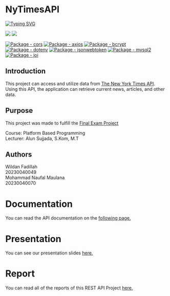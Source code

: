 <h1> NyTimesAPI </h1>

[![Typing SVG](https://readme-typing-svg.herokuapp.com/?font=Fira+Code&color=ffffff&size=45&center=true&vCenter=true&width=1000&lines=This+is+our+API+Project;Coding+is+easy,;Right?;😃)](https://git.io/typing-svg)

<p>
    <a href="https://www.npmjs.com/package/node"><img src="https://img.shields.io/badge/Node.js-43853D?style=for-the-badge&logo=node.js&logoColor=white"></a>
    <a href="https://www.npmjs.com/package/express"><img src="https://img.shields.io/badge/Express.js-404D59?style=for-the-badge"></a>
</p>
<p>
    <a href="https://www.npmjs.com/package/cors"><img src="https://img.shields.io/github/package-json/dependency-version/WildanFadillah1512/NyTimesAPI/cors?color=green" alt="Package - cors"></a>
    <a href="https://www.npmjs.com/package/axios"><img src="https://img.shields.io/github/package-json/dependency-version/WildanFadillah1512/NyTimesAPI/axios?color=green" alt="Package - axios"></a>
    <a href="https://www.npmjs.com/package/bcrypt"><img src="https://img.shields.io/github/package-json/dependency-version/WildanFadillah1512/NyTimesAPI/bcryptjs?color=green" alt="Package - bcrypt"></a>
    <a href="https://www.npmjs.com/package/dotenv"><img src="https://img.shields.io/github/package-json/dependency-version/WildanFadillah1512/NyTimesAPI/dotenv?color=green" alt="Package - dotenv"></a>
    <a href="https://www.npmjs.com/package/jsonwebtoken"><img src="https://img.shields.io/github/package-json/dependency-version/WildanFadillah1512/NyTimesAPI/jsonwebtoken?color=green" alt="Package - jsonwebtoken"></a>
    <a href="https://www.npmjs.com/package/mysql2"><img src="https://img.shields.io/github/package-json/dependency-version/WildanFadillah1512/NyTimesAPI/mysql2?color=green" alt="Package - mysql2"></a>
    <a href="https://www.npmjs.com/package/joi"><img src="https://img.shields.io/github/package-json/dependency-version/WildanFadillah1512/NyTimesAPI/joi?color=green" alt="Package - joi"></a>
</p>

## Introduction

This project can access and utilize data from [The New York Times API](https://developer.nytimes.com/apis). Using this API, the application can retrieve current news, articles, and other data.

## Purpose

This project was made to fulfill the [Final Exam Project]()

Course: Platform Based Programming  
Lecturer: Alun Sujjada, S.Kom, M.T

## Authors

Wildan Fadillah \
20230040049 \
Mohammad Naufal Maulana \
20230040070

# Documentation

You can read the API documentation on the [following page.](https://documenter.getpostman.com/view/40838067/2sAYQanBYG)

# Presentation

You can see our presentation slides [here.]()

# Report

You can read all of the reports of this REST API Project [here.]()
